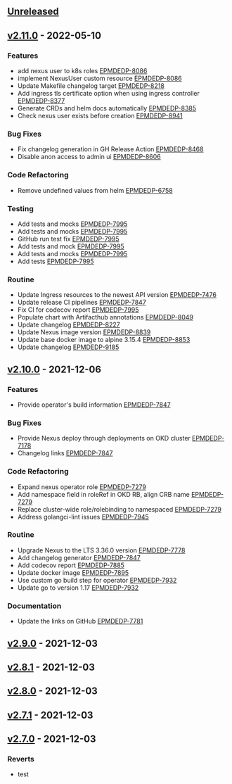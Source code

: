 <a name="unreleased"></a>
## [Unreleased]


<a name="v2.11.0"></a>
## [v2.11.0] - 2022-05-10
### Features

- add nexus user to k8s roles [EPMDEDP-8086](https://jiraeu.epam.com/browse/EPMDEDP-8086)
- implement NexusUser custom resource [EPMDEDP-8086](https://jiraeu.epam.com/browse/EPMDEDP-8086)
- Update Makefile changelog target [EPMDEDP-8218](https://jiraeu.epam.com/browse/EPMDEDP-8218)
- Add ingress tls certificate option when using ingress controller [EPMDEDP-8377](https://jiraeu.epam.com/browse/EPMDEDP-8377)
- Generate CRDs and helm docs automatically [EPMDEDP-8385](https://jiraeu.epam.com/browse/EPMDEDP-8385)
- Check nexus user exists before creation [EPMDEDP-8941](https://jiraeu.epam.com/browse/EPMDEDP-8941)

### Bug Fixes

- Fix changelog generation in GH Release Action [EPMDEDP-8468](https://jiraeu.epam.com/browse/EPMDEDP-8468)
- Disable anon access to admin ui [EPMDEDP-8606](https://jiraeu.epam.com/browse/EPMDEDP-8606)

### Code Refactoring

- Remove undefined values from helm [EPMDEDP-6758](https://jiraeu.epam.com/browse/EPMDEDP-6758)

### Testing

- Add tests and mocks [EPMDEDP-7995](https://jiraeu.epam.com/browse/EPMDEDP-7995)
- Add tests and mocks [EPMDEDP-7995](https://jiraeu.epam.com/browse/EPMDEDP-7995)
- GitHub run test fix [EPMDEDP-7995](https://jiraeu.epam.com/browse/EPMDEDP-7995)
- Add tests and mock [EPMDEDP-7995](https://jiraeu.epam.com/browse/EPMDEDP-7995)
- Add tests and mocks [EPMDEDP-7995](https://jiraeu.epam.com/browse/EPMDEDP-7995)
- Add tests [EPMDEDP-7995](https://jiraeu.epam.com/browse/EPMDEDP-7995)

### Routine

- Update Ingress resources to the newest API version [EPMDEDP-7476](https://jiraeu.epam.com/browse/EPMDEDP-7476)
- Update release CI pipelines [EPMDEDP-7847](https://jiraeu.epam.com/browse/EPMDEDP-7847)
- Fix CI for codecov report [EPMDEDP-7995](https://jiraeu.epam.com/browse/EPMDEDP-7995)
- Populate chart with Artifacthub annotations [EPMDEDP-8049](https://jiraeu.epam.com/browse/EPMDEDP-8049)
- Update changelog [EPMDEDP-8227](https://jiraeu.epam.com/browse/EPMDEDP-8227)
- Update Nexus image version [EPMDEDP-8839](https://jiraeu.epam.com/browse/EPMDEDP-8839)
- Update base docker image to alpine 3.15.4 [EPMDEDP-8853](https://jiraeu.epam.com/browse/EPMDEDP-8853)
- Update changelog [EPMDEDP-9185](https://jiraeu.epam.com/browse/EPMDEDP-9185)


<a name="v2.10.0"></a>
## [v2.10.0] - 2021-12-06
### Features

- Provide operator's build information [EPMDEDP-7847](https://jiraeu.epam.com/browse/EPMDEDP-7847)

### Bug Fixes

- Provide Nexus deploy through deployments on OKD cluster [EPMDEDP-7178](https://jiraeu.epam.com/browse/EPMDEDP-7178)
- Changelog links [EPMDEDP-7847](https://jiraeu.epam.com/browse/EPMDEDP-7847)

### Code Refactoring

- Expand nexus operator role [EPMDEDP-7279](https://jiraeu.epam.com/browse/EPMDEDP-7279)
- Add namespace field in roleRef in OKD RB, align CRB name [EPMDEDP-7279](https://jiraeu.epam.com/browse/EPMDEDP-7279)
- Replace cluster-wide role/rolebinding to namespaced [EPMDEDP-7279](https://jiraeu.epam.com/browse/EPMDEDP-7279)
- Address golangci-lint issues [EPMDEDP-7945](https://jiraeu.epam.com/browse/EPMDEDP-7945)

### Routine

- Upgrade Nexus to the LTS 3.36.0 version [EPMDEDP-7778](https://jiraeu.epam.com/browse/EPMDEDP-7778)
- Add changelog generator [EPMDEDP-7847](https://jiraeu.epam.com/browse/EPMDEDP-7847)
- Add codecov report [EPMDEDP-7885](https://jiraeu.epam.com/browse/EPMDEDP-7885)
- Update docker image [EPMDEDP-7895](https://jiraeu.epam.com/browse/EPMDEDP-7895)
- Use custom go build step for operator [EPMDEDP-7932](https://jiraeu.epam.com/browse/EPMDEDP-7932)
- Update go to version 1.17 [EPMDEDP-7932](https://jiraeu.epam.com/browse/EPMDEDP-7932)

### Documentation

- Update the links on GitHub [EPMDEDP-7781](https://jiraeu.epam.com/browse/EPMDEDP-7781)


<a name="v2.9.0"></a>
## [v2.9.0] - 2021-12-03

<a name="v2.8.1"></a>
## [v2.8.1] - 2021-12-03

<a name="v2.8.0"></a>
## [v2.8.0] - 2021-12-03

<a name="v2.7.1"></a>
## [v2.7.1] - 2021-12-03

<a name="v2.7.0"></a>
## [v2.7.0] - 2021-12-03
### Reverts

- test


[Unreleased]: https://github.com/epam/edp-nexus-operator/compare/v2.11.0...HEAD
[v2.11.0]: https://github.com/epam/edp-nexus-operator/compare/v2.10.0...v2.11.0
[v2.10.0]: https://github.com/epam/edp-nexus-operator/compare/v2.9.0...v2.10.0
[v2.9.0]: https://github.com/epam/edp-nexus-operator/compare/v2.8.1...v2.9.0
[v2.8.1]: https://github.com/epam/edp-nexus-operator/compare/v2.8.0...v2.8.1
[v2.8.0]: https://github.com/epam/edp-nexus-operator/compare/v2.7.1...v2.8.0
[v2.7.1]: https://github.com/epam/edp-nexus-operator/compare/v2.7.0...v2.7.1
[v2.7.0]: https://github.com/epam/edp-nexus-operator/compare/v2.3.0-63...v2.7.0
